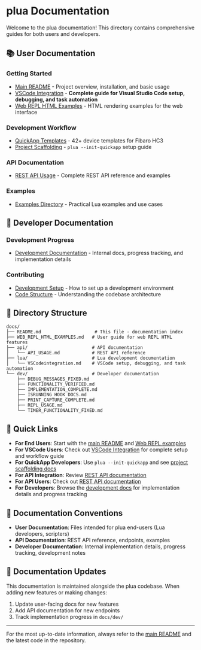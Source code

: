 # plua Documentation

Welcome to the plua documentation! This directory contains comprehensive guides for both users and developers.

## 📚 User Documentation

### Getting Started
- [Main README](../README.md) - Project overview, installation, and basic usage
- [VSCode Integration](lua/VSCodeintegration.md) - **Complete guide for Visual Studio Code setup, debugging, and task automation**
- [Web REPL HTML Examples](WEB_REPL_HTML_EXAMPLES.md) - HTML rendering examples for the web interface

### Development Workflow
- [QuickApp Templates](lua/VSCodeintegration.md#quickapp-templates) - 42+ device templates for Fibaro HC3
- [Project Scaffolding](lua/VSCodeintegration.md#project-initialization) - `plua --init-quickapp` setup guide

### API Documentation
- [REST API Usage](api/API_USAGE.md) - Complete REST API reference and examples

### Examples
- [Examples Directory](../examples/) - Practical Lua examples and use cases

## 🔧 Developer Documentation

### Development Progress
- [Development Documentation](dev/) - Internal docs, progress tracking, and implementation details

### Contributing
- [Development Setup](../README.md#development) - How to set up a development environment
- [Code Structure](dev/) - Understanding the codebase architecture

## 📁 Directory Structure

```
docs/
├── README.md                    # This file - documentation index
├── WEB_REPL_HTML_EXAMPLES.md   # User guide for web REPL HTML features
├── api/                        # API documentation
│   └── API_USAGE.md            # REST API reference
├── lua/                        # Lua development documentation
│   └── VSCodeintegration.md    # VSCode setup, debugging, and task automation
└── dev/                        # Developer documentation
    ├── DEBUG_MESSAGES_FIXED.md
    ├── FUNCTIONALITY_VERIFIED.md
    ├── IMPLEMENTATION_COMPLETE.md
    ├── ISRUNNING_HOOK_DOCS.md
    ├── PRINT_CAPTURE_COMPLETE.md
    ├── REPL_USAGE.md
    └── TIMER_FUNCTIONALITY_FIXED.md
```

## 🚀 Quick Links

- **For End Users**: Start with the [main README](../README.md) and [Web REPL examples](WEB_REPL_HTML_EXAMPLES.md)
- **For VSCode Users**: Check out [VSCode Integration](lua/VSCodeintegration.md) for complete setup and workflow guide
- **For QuickApp Developers**: Use `plua --init-quickapp` and see [project scaffolding docs](lua/VSCodeintegration.md#project-initialization)
- **For API Integration**: Review [REST API documentation](api/API_USAGE.md)
- **For API Users**: Check out [REST API documentation](api/API_USAGE.md)
- **For Developers**: Browse the [development docs](dev/) for implementation details and progress tracking

## 📖 Documentation Conventions

- **User Documentation**: Files intended for plua end-users (Lua developers, scripters)
- **API Documentation**: REST API reference, endpoints, examples
- **Developer Documentation**: Internal implementation details, progress tracking, development notes

## 🔄 Documentation Updates

This documentation is maintained alongside the plua codebase. When adding new features or making changes:

1. Update user-facing docs for new features
2. Add API documentation for new endpoints
3. Track implementation progress in `docs/dev/`

---

For the most up-to-date information, always refer to the [main README](../README.md) and the latest code in the repository.
